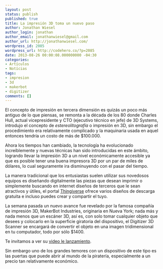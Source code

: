 ```yaml
---
layout: post
status: publish
published: true
title: La impresión 3D toma un nuevo paso
author: Jonathan Wiesel
author_login: jonathan
author_email: jonathanwiesel@gmail.com
author_url: http://jonathanwiesel.com/
wordpress_id: 2085
wordpress_url: http://codehero.co/?p=2085
date: 2013-08-26 00:00:08.000000000 -04:30
categories:
- Artículos
- Notícias
tags:
- impresion
- 3d
- makerbot
- digitizer
comments: []
---
```

<p>El concepto de impresión en tercera dimensión es quizás un poco más antiguo de lo que piensas, se remonta a la década de los 80 donde Charles Hull, actual vicepresidente y CTO (ejecutivo técnico en jefe) de 3D Systems, introdujo el concepto de <em>estereolitografía</em> o impresión en 3D, sin embargo el procedimiento era relativamente complicado y la maquinaria usada en aquel entonces tendría un costo de más de $100.000.</p>

<p>Ahora los tiempos han cambiado, la tecnología ha evolucionado increíblemente y nuevas técnicas han sido introducidas en este ámbito, logrando llevar la impresión 3D a un nivel económicamente accesible ya que es posible tener una buena impresora 3D por un par de miles de dólares, lo cual seguramente ira disminuyendo con el pasar del tiempo.</p>

<p>La manera tradicional que los entusiastas suelen utilizar sus novedosos equipos es diseñando digitalmente las piezas que desean imprimir o simplemente buscando en internet diseños de terceros que le sean atractivos y útiles, el portal <a href="http://www.thingiverse.com/">Thingiverse</a> ofrece varios diseños de descarga gratuita e incluso puedes crear y compartir el tuyo.</p>

<p>La semana pasada un nuevo avance fue revelado por la famosa compañía de impresión 3D, MakerBot Industries, originaria en Nueva York; nada más y nada menos que un escáner 3D, así es, con solo tomar cualquier objeto que desees y colocarlo en la superficie giratoria del dispositivo, el Digitizer 3D Scanner se encargará de convertir el objeto en una imagen tridimensional en tu computador, todo por sólo $1400.</p>

<p>Te invitamos a ver su <a href="http://youtu.be/9GfnKKczec0">video le lanzamiento</a>.</p>

<p>Sin embargo uno de los grandes temores con un dispositivo de este tipo es las puertas que puede abrir al mundo de la piratería, especialmente a un precio tan relativamente económico.</p>
